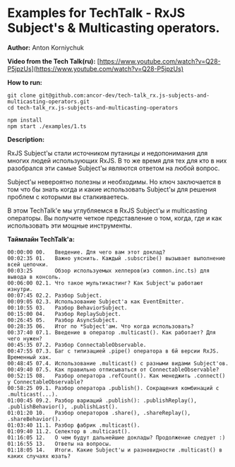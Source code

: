 # Examples for TechTalk - RxJS Subject's & Multicasting operators.

**Author:** Anton Korniychuk 

**Video from the Tech Talk(ru):** [https://www.youtube.com/watch?v=Q28-P5jpzUs](https://www.youtube.com/watch?v=Q28-P5jpzUs)

**How to run:**

```
git clone git@github.com:ancor-dev/tech-talk_rx.js-subjects-and-multicasting-operators.git
cd tech-talk_rx.js-subjects-and-multicasting-operators

npm install
npm start ./examples/1.ts
```

**Description:**

RxJS Subject'ы стали источником путаницы и недопонимания для многих людей использующих RxJS. В то же время для тех для кто в них разобрался эти самые Subject'ы являются ответом на любой вопрос.

Subject'ы невероятно полезны и необходимы. Но ключ заключается в том что бы знать когда и какие использовать Subject'ы для решения проблем с которыми вы сталкиваетесь.

В этом TechTalk'е мы углубляемся в RxJS Subject'ы и multicasting операторы. Вы получите четкое представление о том, когда, где и как использовать эти мощные инструменты.

**Таймлайн TechTalk'а:**
```
00:00:00 00.   Введение. Для чего вам этот доклад? 
00:02:35 01.   Важно уяснить. Каждый .subscribe() вызывает выполнение всей цепочки.
00:03:25       Обзор используемых хелперов(из common.inc.ts) для вывода в консоль.
00:06:00 02.1. Что такое мультикастинг? Как Subject'ы работают изнутри.
00:07:45 02.2. Разбор Subject.
00:09:05 02.3. Использование Subject'а как EventEmitter.
00:10:55 03.   Разбор BehaviorSubject.
00:15:00 04.   Разбор ReplaySubject.
00:26:45 05.   Разбор AsyncSubject.
00:28:35 06.   Итог по *Subject'ам. Что когда использовать?
00:37:40 07.1. Введение в оператор .multicast(). Как работает? Для чего нужен?
00:45:35 07.2. Разбор ConnectableObservable.
00:47:55 07.3. Баг с типизацией .pipe() оператора в 6й версии RxJS. Временный хак.
00:48:45 07.4. Использование .multicast() с разными видами Subject'ов.
00:49:40 07.5. Как правильно отписываться от ConnectableObservable?
00:52:15 08.   Разбор оператора .refCount(). Как менеджить .connect() у ConnectableObservable?
00:58:25 09.1. Разбор оператора .publish(). Сокращения комбинаций с .multicast(...).
01:00:45 09.2. Разбор вариаций .publish(): .publishReplay(), .publishBehavior(), .publishLast().
01:01:20 10.   Разбор операторов .share(), .shareReplay(), .shareBehavior().
01:03:40 11.1. Разбор фабрик .multicast().
01:09:40 11.2. Селектор в .multicast().
01:16:05 12.   О чем будут дальнейшие доклады? Продолжение следует :)
01:16:55 13.   Ответы на вопросы.
01:18:05 14.   Итоги. Какие Subject'ы и разновидности .multicast() в каких случаях юзать?
```
